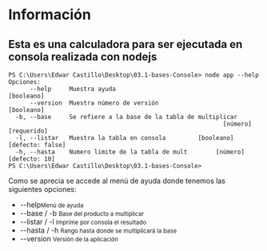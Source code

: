 # Información

<h2>Esta es una calculadora para ser ejecutada en consola realizada con nodejs</h2>

```
PS C:\Users\Edwar Castillo\Desktop\03.1-bases-Console> node app --help
Opciones:
      --help     Muestra ayuda                                        [booleano]
      --version  Muestra número de versión                            [booleano]
  -b, --base     Se refiere a la base de la tabla de multiplicar
                                                            [número] [requerido]
  -l, --listar   Muestra la tabla en consola         [booleano] [defecto: false]
  -h, --hasta    Numero limite de la tabla de mult        [número] [defecto: 10]
PS C:\Users\Edwar Castillo\Desktop\03.1-bases-Console>
```

<p>Como se aprecia se accede al menú de ayuda donde tenemos las siguientes opciones:</p>

<ul>
<li>--help<small>Menú de ayuda</small></li>
<li>--base / -b  <small>Base del producto a multiplicar</small> </li>
<li>--listar / -l <small>Imprime por consola el resultado</small></li>
<li>--hasta / -h <small>Rango hasta donde se multiplicará la base</small></li>
<li>--version <small>Versión de la aplicación</small></li>
</ul>